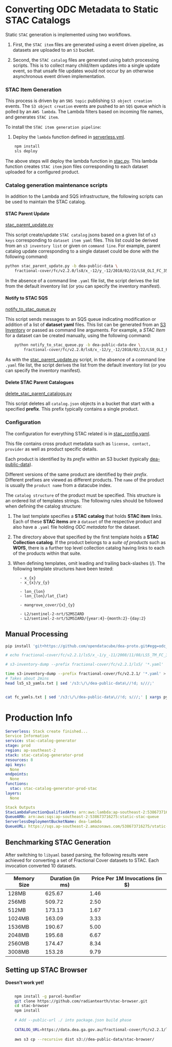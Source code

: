 # Converting ODC Metadata to Static STAC Catalogs

Static `STAC` generation is implemented using two workflows. 

1. First, the `STAC item` files are generated using a event driven pipeline, as datasets are uploaded to 
   an `S3` bucket. 

2. Second, the `STAC catalog` files are generated using batch processing
   scripts. This is to collect many child/item updates into a single update event, so that unsafe
   file updates would not occur by an otherwise asynchronous event driven implementation. 

### STAC Item Generation

This process is driven by an `SNS topic` publishing `S3 object creation` events. The 
`S3 object creation` events are pushed to an `SQS` queue which is polled by an `AWS lambda`.
The Lambda filters based on incoming file names, and generates `STAC item`. 

To install the `STAC item generation pipeline`:  


1. Deploy the `lambda` function defined in [serverless.yml](serverless.yml).

```bash
    npm install
    sls deploy
```

The above steps will deploy the lambda function in [stac.py](stac.py). 
This lambda function creates `STAC item` json files corresponding to each
dataset uploaded for a configured product.

### Catalog generation maintenance scripts

In addition to the Lambda and SQS infrastructure, the following scripts 
can be used to maintain the STAC catalog.

#### STAC Parent Update 
[stac_parent_update.py](stac_parent_update.py)

This script create/update `STAC catalog` jsons based 
on a given list of `s3 keys` corresponding to `dataset item yaml` files. This list
could be derived from an `s3 inventory list` or given on `command line`. For example,
parent catalog update corresponding to a single dataset could be done with
the following command:
    
```bash
python stac_parent_update.py -b dea-public-data \
    fractional-cover/fc/v2.2.0/ls8/x_-12/y_-12/2018/02/22/LS8_OLI_FC_3577_-12_-12_20180222125938.yaml
```

In the absence of a command line `.yaml` file list, the script derives the list
from the default inventory list (or you can specify the inventory manifest).

#### Notify to STAC SQS
[notify_to_stac_queue.py](notify_to_stac_queue.py)

This script sends messages to an SQS queue indicating modification or addition of
a list of **dataset yaml** files. 
This list can be generated from an [S3 Inventory](https://docs.aws.amazon.com/AmazonS3/latest/dev/storage-inventory.html)
or passed as command line arguments.
For example, a *STAC Item* for a dataset can be created manually, using the following command:

```bash
    python notify_to_stac_queue.py -b dea-public-data-dev \
        fractional-cover/fc/v2.2.0/ls8/x_-12/y_-12/2018/02/22/LS8_OLI_FC_3577_-12_-12_20180222125938.yaml
```
    
As with the [stac_parent_update.py](stac_parent_update.py) script, in the absence of a command line `.yaml` 
file list, the script derives the list
from the default inventory list (or you can specify the inventory manifest). 

#### Delete STAC Parent Catalogues
[delete_stac_parent_catalogs.py](delete_stac_parent_catalogs.py)
 
This script deletes all `catalog.json` objects in a bucket that start with a specified **prefix**.
This prefix typically contains a single product.



### Configuration

The configuration for everything STAC related is in [stac_config.yaml](stac_config.yaml).

This file contains cross product metadata
such as `license, contact, provider` as well as product specific details.

Each product is identified by its
*prefix* within an S3 bucket (typically [dea-public-data](https://data.dea.ga.gov.au/)).

Different versions of the same product are identified by their *prefix*. Different prefixes are
viewed as different products. The `name` of the 
product is usually the `product name` from a datacube index.

The `catalog structure` of the product must be specified. This structure is an 
ordered list of templates strings. The following rules should be followed when defining the catalog structure:

1. The last template specifies a **STAC catalog** that holds **STAC item** links. Each of
these **STAC items** are a `dataset` of the respective product and also have a 
`.yaml` file holding *ODC metadata* for the dataset.

2. The directory above that specified by the first template holds a 
**STAC Collection catalog**. If the product belongs to a *suite of products* such
as **WOfS**, there is a further top level collection catalog having links to each
of the products within that suite.

3. When defining templates, omit leading and trailing back-slashes (/). 
The following template structures have been tested:

   ```
      - x_{x}
      - x_{x}/y_{y}
   ```

   ```
      - lon_{lon}
      - lon_{lon}/lat_{lat}
   ```

   ```
      - mangrove_cover/{x}_{y}
   ```

   ```
      - L2/sentinel-2-nrt/S2MSIARD
      - L2/sentinel-2-nrt/S2MSIARD/{year:4}-{month:2}-{day:2}
   ```
   
## Manual Processing
```bash
pip install 'git+https://github.com/opendatacube/dea-proto.git#egg=odc_apps_cloud&subdirectory=apps/cloud'

# echo fractional-cover/fc/v2.2.1/ls5/x_-1/y_-11/2008/11/08/LS5_TM_FC_3577_-1_-11_20081108005928_STAC.json | jq -Rc  '{"Records": [{"s3": {"bucket": {"name": "dea-public-data"}, "object": {"key": .}}}]}' | xargs -n 1 -d '\n' aws sqs send-message --queue-url https://sqs.ap-southeast-2.amazonaws.com/538673716275/static-stac-queue --message-body

# s3-inventory-dump --prefix fractional-cover/fc/v2.2.1/ls5/ '*.yaml'

time s3-inventory-dump --prefix fractional-cover/fc/v2.2.1/ '*.yaml' > ls5_s3_yamls.txt
# Takes about 2mins 
head ls5_s3_yamls.txt | sed '/s3:\/\/dea-public-data\//!d; s///;' 


cat fc_yamls.txt | sed '/s3:\/\/dea-public-data\//!d; s///;' | xargs python notify_to_stac_queue.py -b dea-public-data -q https://sqs.ap-southeast-2.amazonaws.com/538673716275/static-stac-queue

```

# Production Info
 
```yaml
Serverless: Stack create finished...
Service Information
service: stac-catalog-generator
stage: prod
region: ap-southeast-2
stack: stac-catalog-generator-prod
resources: 8
api keys:
  None
endpoints:
  None
functions:
  stac: stac-catalog-generator-prod-stac
layers:
  None

Stack Outputs
StacLambdaFunctionQualifiedArn: arn:aws:lambda:ap-southeast-2:538673716275:function:stac-catalog-generator-prod-stac:1
QueueARN: arn:aws:sqs:ap-southeast-2:538673716275:static-stac-queue
ServerlessDeploymentBucketName: dea-lambda
QueueURL: https://sqs.ap-southeast-2.amazonaws.com/538673716275/static-stac-queue

```

## Benchmarking STAC Generation

After switching to `libyaml` based parsing, the following results were achieved for converting a set of Fractional Cover datasets to STAC. Each invocation converted 10 datasets.

| Memory Size | Duration (in ms) | Price Per 1M Invocations (in $) | 
|-------------|------------------|---------------------------------| 
| 128MB       | 625.67           | 1.46                            | 
| 256MB       | 509.72           | 2.50                            | 
| 512MB       | 173.13           | 1.67                            | 
| 1024MB      | 163.09           | 3.33                            | 
| 1536MB      | 190.67           | 5.00                            | 
| 2048MB      | 195.68           | 6.67                            | 
| 2560MB      | 174.47           | 8.34                            | 
| 3008MB      | 153.28           | 9.79                            | 

## Setting up STAC Browser

**Doesn't work yet!**

```bash

    npm install -g parcel-bundler
    git clone https://github.com/radiantearth/stac-browser.git
    cd stac-browser
    npm install
    
    # Add --public-url ./ into package.json build phase
    
    CATALOG_URL=https://data.dea.ga.gov.au/fractional-cover/fc/v2.2.1/ls5/catalog.json npm run build
    
    aws s3 cp --recursive dist s3://dea-public-data/stac-browser/
    
```